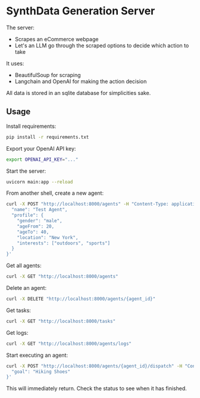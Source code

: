# SynthData Generation Server

The server:
* Scrapes an eCommerce webpage
* Let's an LLM go through the scraped options to decide which action to take

It uses:
* BeautifulSoup for scraping
* Langchain and OpenAI for making the action decision

All data is stored in an sqlite database for simplicities sake.

## Usage

Install requirements:
```bash
pip install -r requirements.txt
```

Export your OpenAI API key:
```bash
export OPENAI_API_KEY="..."
```

Start the server:
```bash
uvicorn main:app --reload
```

From another shell, create a new agent:
```bash
curl -X POST "http://localhost:8000/agents" -H "Content-Type: application/json" -d '{
  "name": "Test Agent",
  "profile": {
    "gender": "male",
    "ageFrom": 20,
    "ageTo": 40,
    "location": "New York",
    "interests": ["outdoors", "sports"]
  }
}'
```

Get all agents:
```bash
curl -X GET "http://localhost:8000/agents"
```

Delete an agent:
```bash
curl -X DELETE "http://localhost:8000/agents/{agent_id}"
```

Get tasks:
```bash
curl -X GET "http://localhost:8000/tasks"
```

Get logs:
```bash
curl -X GET "http://localhost:8000/agents/logs"
```

Start executing an agent:
```bash
curl -X POST "http://localhost:8000/agents/{agent_id}/dispatch" -H "Content-Type: application/json" -d '{
  "goal": "Hiking Shoes"
}'
```

This will immediately return. Check the status to see when it has finished.
